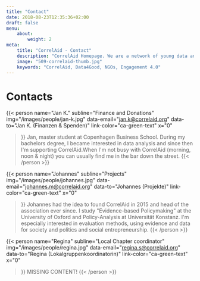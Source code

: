 ```yaml
---
title: "Contact"
date: 2018-08-23T12:35:36+02:00
draft: false
menu: 
    about:
        weight: 2
meta:
    title: "CorrelAid - Contact"
    description: "CorrelAid Homepage. We are a network of young data analysts that wants to change the world with a more inclusive, integrated and innovative approach to data analysis."
    image: "509-correlaid-thumb.jpg"
    keywords: "CorrelAid, Data4Good, NGOs, Engagement 4.0"
---
```


# Contacts

{{< person 
    name="Jan K."
    subline="Finance and Donations"
    img="/images/people/jan-k.jpg"
    data-email="jan.k@correlaid.org"
    data-to="Jan K. (Finanzen & Spenden)"
    link-color="ca-green-text"
    x="0"
>}}
Jan, master student at Copenhagen Business School. 
During my bachelors degree, I became interested in data analysis and since then I'm supporting CorrelAid.When I'm not busy with CorrelAid (morning, noon & night) you can usually find me in the bar down the street.
{{< /person >}}

{{< person 
    name="Johannes"
    subline="Projects"
    img="/images/people/johannes.jpg"
    data-email="johannes.m@correlaid.org"
    data-to="Johannes (Projekte)"
    link-color="ca-green-text"
    x="0"
>}}
Johannes had the idea to found CorrelAid in 2015 and head of the association ever since. 
I study "Evidence-based Policymaking" at the University of Oxford and Policy-Analysis at Universität Konstanz. I'm especially interested in evaluation methods, using evidence and data for society and politics and social entrepreneurship.
{{< /person >}}


{{< person 
    name="Regina"
    subline="Local Chapter coordinator"
    img="/images/people/regina.jpg"
    data-email="regina.s@correlaid.org"
    data-to="Regina (Lokalgruppenkoordinatorin)"
    link-color="ca-green-text"
    x="0"
>}}
    MISSING CONTENT!
{{< /person >}}
